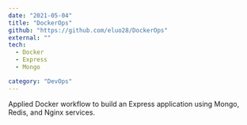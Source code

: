 ```yaml
---
date: "2021-05-04"
title: "DockerOps"
github: "https://github.com/eluo28/DockerOps"
external: ""
tech:
  - Docker
  - Express
  - Mongo

category: "DevOps"
---
```


Applied Docker workflow to build an Express application using Mongo, Redis, and Nginx services.
